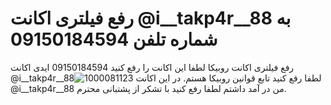 # رفع فیلتری اکانت @i__takp4r__88  به شماره تلفن 09150184594
رفع فیلتری اکانت روبیکا 
لطفا این اکانت را رفع کنید 09150184594
ایدی اکانت @i__takp4r__88![1000081123](https://github.com/user-attachments/assets/38e26b20-13ae-406c-b26d-9b2993c021d7)
لطفا رفع کنید تابع قوانین روبیکا هستم.
در این اکانت @i__takp4r__88 من در آمد داشتم لطفا رفع کنید با تشکر از پشتبانی محترم. 
